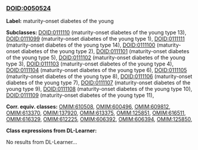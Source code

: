 
### [DOID:0050524](http://purl.obolibrary.org/obo/DOID_0050524)
**Label:** maturity-onset diabetes of the young

**Subclasses:** [DOID:0111110](http://purl.obolibrary.org/obo/DOID_0111110) (maturity-onset diabetes of the young type 13), [DOID:0111099](http://purl.obolibrary.org/obo/DOID_0111099) (maturity-onset diabetes of the young type 1), [DOID:0111111](http://purl.obolibrary.org/obo/DOID_0111111) (maturity-onset diabetes of the young type 14), [DOID:0111100](http://purl.obolibrary.org/obo/DOID_0111100) (maturity-onset diabetes of the young type 2), [DOID:0111101](http://purl.obolibrary.org/obo/DOID_0111101) (maturity-onset diabetes of the young type 5), [DOID:0111102](http://purl.obolibrary.org/obo/DOID_0111102) (maturity-onset diabetes of the young type 3), [DOID:0111103](http://purl.obolibrary.org/obo/DOID_0111103) (maturity-onset diabetes of the young type 4), [DOID:0111104](http://purl.obolibrary.org/obo/DOID_0111104) (maturity-onset diabetes of the young type 6), [DOID:0111105](http://purl.obolibrary.org/obo/DOID_0111105) (maturity-onset diabetes of the young type 8), [DOID:0111106](http://purl.obolibrary.org/obo/DOID_0111106) (maturity-onset diabetes of the young type 7), [DOID:0111107](http://purl.obolibrary.org/obo/DOID_0111107) (maturity-onset diabetes of the young type 9), [DOID:0111108](http://purl.obolibrary.org/obo/DOID_0111108) (maturity-onset diabetes of the young type 10), [DOID:0111109](http://purl.obolibrary.org/obo/DOID_0111109) (maturity-onset diabetes of the young type 11), 

**Corr. equiv. classes:** [OMIM:610508](http://purl.obolibrary.org/obo/OMIM_610508), [OMIM:600496](http://purl.obolibrary.org/obo/OMIM_600496), [OMIM:609812](http://purl.obolibrary.org/obo/OMIM_609812), [OMIM:613370](http://purl.obolibrary.org/obo/OMIM_613370), [OMIM:137920](http://purl.obolibrary.org/obo/OMIM_137920), [OMIM:613375](http://purl.obolibrary.org/obo/OMIM_613375), [OMIM:125851](http://purl.obolibrary.org/obo/OMIM_125851), [OMIM:616511](http://purl.obolibrary.org/obo/OMIM_616511), [OMIM:616329](http://purl.obolibrary.org/obo/OMIM_616329), [OMIM:612225](http://purl.obolibrary.org/obo/OMIM_612225), [OMIM:606392](http://purl.obolibrary.org/obo/OMIM_606392), [OMIM:606394](http://purl.obolibrary.org/obo/OMIM_606394), [OMIM:125850](http://purl.obolibrary.org/obo/OMIM_125850), 

**Class expressions from DL-Learner:**

No results from DL-Learner...



